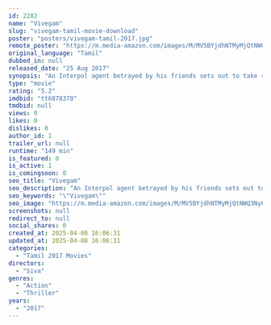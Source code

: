 ```yaml
---
id: 2282
name: "Vivegam"
slug: "vivegam-tamil-movie-download"
poster: "posters/vivegam-tamil-2017.jpg"
remote_poster: "https://m.media-amazon.com/images/M/MV5BYjdhNTMyMjQtNWQ3Ny00M2EyLTg4ODQtZjhmZDQ0Zjk1YWFmXkEyXkFqcGdeQXVyMTEzNzg0Mjkx._V1_SX300.jpg"
original_language: "Tamil"
dubbed_in: null
released_date: "25 Aug 2017"
synopsis: "An Interpol agent betrayed by his friends sets out to take revenge against the friends who work for a secret agency."
type: "movie"
rating: "5.2"
imdbid: "tt6878378"
tmdbid: null
views: 0
likes: 0
dislikes: 0
author_id: 1
trailer_url: null
runtime: "149 min"
is_featured: 0
is_active: 1
is_comingsoon: 0
seo_title: "Vivegam"
seo_description: "An Interpol agent betrayed by his friends sets out to take revenge against the friends who work for a secret agency."
seo_keywords: "\"Vivegam\""
seo_image: "https://m.media-amazon.com/images/M/MV5BYjdhNTMyMjQtNWQ3Ny00M2EyLTg4ODQtZjhmZDQ0Zjk1YWFmXkEyXkFqcGdeQXVyMTEzNzg0Mjkx._V1_SX300.jpg"
screenshots: null
redirect_to: null
social_shares: 0
created_at: 2025-04-08 16:06:31
updated_at: 2025-04-08 16:06:31
categories:
  - "Tamil 2017 Movies"
directors:
  - "Siva"
genres:
  - "Action"
  - "Thriller"
years:
  - "2017"
---
```

